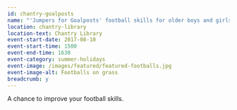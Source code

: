 ```yaml
---
id: chantry-goalposts
name: "'Jumpers for Goalposts' football skills for older boys and girls"
location: chantry-library
location-text: Chantry Library
event-start-date: 2017-08-10
event-start-time: 1500
event-end-time: 1630
event-category: summer-holidays
event-image: /images/featured/featured-footballs.jpg
event-image-alt: Footballs on grass
breadcrumb: y
---
```


A chance to improve your football skills.
